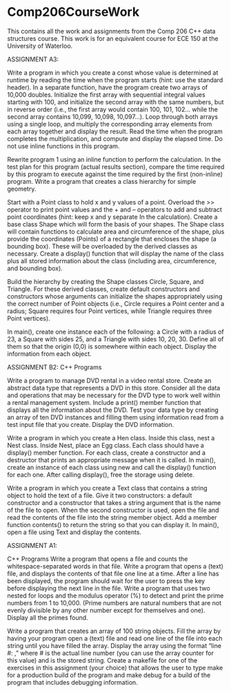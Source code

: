 # Comp206CourseWork
This contains all the work and assignments from the Comp 206 C++ data structures course.
This work is for an equivalent course for ECE 150 at the University of Waterloo.

ASSIGNMENT A3:

Write a program in which you create a const whose value is determined at runtime by reading the time when the program starts (hint: use the <ctime> standard header). In a separate function, have the program create two arrays of 10,000 doubles. 
Initialize the first array with sequential integral values starting with 100, and initialize the second array with the same numbers, but in reverse order (i.e., the first array would contain 100, 101, 102… while the second array contains 10,099, 10,098, 10,097…). Loop through both arrays using a single loop, and multiply the corresponding array elements from each array together and display the result. Read the time when the program completes the multiplication, and compute and display the elapsed time. Do not use inline functions in this program.
  
Rewrite program 1 using an inline function to perform the calculation. In the test plan for this program (actual results section), compare the time required by this program to execute against the time required by the first (non-inline) program.
Write a program that creates a class hierarchy for simple geometry.
  
Start with a Point class to hold x and y values of a point. Overload the >> operator to print point values and the + and – operators to add and subtract point coordinates (hint: keep x and y separate In the calculation).
Create a base class Shape which will form the basis of your shapes. The Shape class will contain functions to calculate area and circumference of the shape, plus provide the coordinates (Points) of a rectangle that encloses the shape (a bounding box). These will be overloaded by the derived classes as necessary. Create a display() function that will display the name of the class plus all stored information about the class (including area, circumference, and bounding box).

Build the hierarchy by creating the Shape classes Circle, Square, and Triangle. For these derived classes, create default constructors and constructors whose arguments can initialize the shapes appropriately using the correct number of Point objects (i.e., Circle requires a Point center and a radius; Square requires four Point vertices, while Triangle requires three Point vertices).

In main(), create one instance each of the following: a Circle with a radius of 23, a Square with sides 25, and a Triangle with sides 10, 20, 30. Define all of them so that the origin (0,0) is somewhere within each object. Display the information from each object.


ASSIGNMENT B2:
C++ Programs

Write a program to manage DVD rental in a video rental store. Create an abstract data type that represents a DVD in this store. Consider all the data and operations that may be necessary for the DVD type to work well within a rental management system. Include a print() member function that displays all the information about the DVD. Test your data type by creating an array of ten DVD instances and filling them using information read from a test input file that you create. Display the DVD information.

Write a program in which you create a Hen class. Inside this class, nest a Nest class. Inside Nest, place an Egg class. Each class should have a display() member function. For each class, create a constructor and a destructor that prints an appropriate message when it is called. In main(), create an instance of each class using new and call the display() function for each one. After calling display(), free the storage using delete.

Write a program in which you create a Text class that contains a string object to hold the text of a file. Give it two constructors: a default constructor and a constructor that takes a string argument that is the name of the file to open. When the second constructor is used, open the file and read the contents of the file into the string member object. Add a member function contents() to return the string so that you can display it. In main(), open a file using Text and display the contents.

ASSIGNMENT A1:

C++ Programs
Write a program that opens a file and counts the whitespace-separated words in that file.
Write a program that opens a (text) file, and displays the contents of that file one line at a time. After a line has been displayed, the program should wait for the user to press the key before displaying the next line in the file.
Write a program that uses two nested for loops and the modulus operator (%) to detect and print the prime numbers from 1 to 10,000. (Prime numbers are natural numbers that are not evenly divisible by any other number except for themselves and one). Display all the primes found.

Write a program that creates an array of 100 string objects. Fill the array by having your program open a (text) file and read one line of the file into each string until you have filled the array. Display the array using the format “line #: <string>,” where # is the actual line number (you can use the array counter for this value) and <string> is the stored string.
Create a makefile for one of the exercises in this assignment (your choice) that allows the user to type make for a production build of the program and make debug for a build of the program that includes debugging information.

